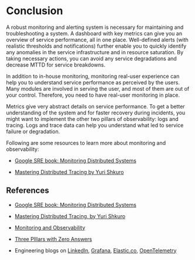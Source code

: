 # Conclusion

A robust monitoring and alerting system is necessary for maintaining and
troubleshooting a system. A dashboard with key metrics can give you an
overview of service performance, all in one place. Well-defined alerts 
(with realistic thresholds and notifications) further enable you to
quickly identify any anomalies in the service infrastructure and in
resource saturation. By taking necessary actions, you can avoid any
service degradations and decrease MTTD for service breakdowns.

In addition to in-house monitoring, monitoring real-user experience can
help you to understand service performance as perceived by the users.
Many modules are involved in serving the user, and most of them are out
of your control. Therefore, you need to have real-user monitoring in
place.

Metrics give very abstract details on service performance. To get a
better understanding of the system and for faster recovery during
incidents, you might want to implement the other two pillars of
observability: logs and tracing. Logs and trace data can help you
understand what led to service failure or degradation.

Following are some resources to learn more about monitoring and
observability:

-   [Google SRE book: Monitoring Distributed
     Systems](https://sre.google/sre-book/monitoring-distributed-systems/)

-   [Mastering Distributed Tracing by Yuri
     Shkuro](https://learning.oreilly.com/library/view/mastering-distributed-tracing/9781788628464/)


## References

-   [Google SRE book: Monitoring Distributed
     Systems](https://sre.google/sre-book/monitoring-distributed-systems/)

-   [Mastering Distributed Tracing, by Yuri
     Shkuro](https://learning.oreilly.com/library/view/mastering-distributed-tracing/9781788628464/)

-   [Monitoring and
     Observability](https://copyconstruct.medium.com/monitoring-and-observability-8417d1952e1c)

-   [Three PIllars with Zero
     Answers](https://medium.com/lightstephq/three-pillars-with-zero-answers-2a98b36358b8)

-   Engineering blogs on
         [LinkedIn](https://engineering.linkedin.com/blog/topic/monitoring),
         [Grafana](https://grafana.com/blog/),
         [Elastic.co](https://www.elastic.co/blog/),
         [OpenTelemetry](https://medium.com/opentelemetry)
